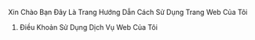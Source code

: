 Xin Chào Bạn Đây Là Trang Hướng Dẫn Cách Sử Dụng Trang Web Của Tôi 

 1.  Điều Khoản Sử Dụng Dịch Vụ Web Của Tôi

